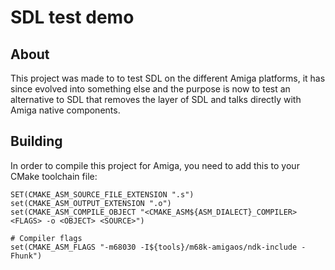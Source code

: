 # SDL test demo

## About

This project was made to to test SDL on the different Amiga platforms, it has since evolved into something else
and the purpose is now to test an alternative to SDL that removes the layer of SDL and talks directly with Amiga native
components.

## Building

In order to compile this project for Amiga, you need to add this to your CMake toolchain file:
```
SET(CMAKE_ASM_SOURCE_FILE_EXTENSION ".s")
set(CMAKE_ASM_OUTPUT_EXTENSION ".o")
set(CMAKE_ASM_COMPILE_OBJECT "<CMAKE_ASM${ASM_DIALECT}_COMPILER> <FLAGS> -o <OBJECT> <SOURCE>")

# Compiler flags
set(CMAKE_ASM_FLAGS "-m68030 -I${tools}/m68k-amigaos/ndk-include -Fhunk")

```
